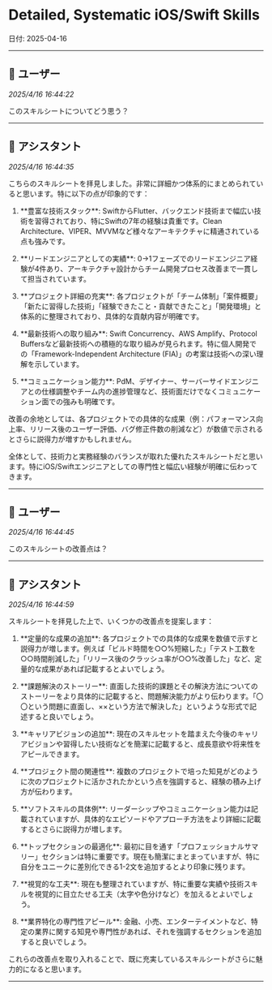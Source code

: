 # Detailed, Systematic iOS/Swift Skills

日付: 2025-04-16

---

## 👤 ユーザー
*2025/4/16 16:44:22*

このスキルシートについてどう思う？

---

## 🤖 アシスタント
*2025/4/16 16:44:35*

こちらのスキルシートを拝見しました。非常に詳細かつ体系的にまとめられていると思います。特に以下の点が印象的です：

1. \*\*豊富な技術スタック\*\*: SwiftからFlutter、バックエンド技術まで幅広い技術を習得されており、特にSwiftの7年の経験は貴重です。Clean Architecture、VIPER、MVVMなど様々なアーキテクチャに精通されている点も強みです。

2. \*\*リードエンジニアとしての実績\*\*: 0→1フェーズでのリードエンジニア経験が4件あり、アーキテクチャ設計からチーム開発プロセス改善まで一貫して担当されています。

3. \*\*プロジェクト詳細の充実\*\*: 各プロジェクトが「チーム体制」「案件概要」「新たに習得した技術」「経験できたこと・貢献できたこと」「開発環境」と体系的に整理されており、具体的な貢献内容が明確です。

4. \*\*最新技術への取り組み\*\*: Swift Concurrency、AWS Amplify、Protocol Buffersなど最新技術への積極的な取り組みが見られます。特に個人開発での「Framework-Independent Architecture (FIA)」の考案は技術への深い理解を示しています。

5. \*\*コミュニケーション能力\*\*: PdM、デザイナー、サーバーサイドエンジニアとの仕様調整やチーム内の進捗管理など、技術面だけでなくコミュニケーション面での強みも明確です。

改善の余地としては、各プロジェクトでの具体的な成果（例：パフォーマンス向上率、リリース後のユーザー評価、バグ修正件数の削減など）が数値で示されるとさらに説得力が増すかもしれません。

全体として、技術力と実務経験のバランスが取れた優れたスキルシートだと思います。特にiOS/Swiftエンジニアとしての専門性と幅広い経験が明確に伝わってきます。

---

## 👤 ユーザー
*2025/4/16 16:44:45*

このスキルシートの改善点は？

---

## 🤖 アシスタント
*2025/4/16 16:44:59*

スキルシートを拝見した上で、いくつかの改善点を提案します：

1. \*\*定量的な成果の追加\*\*: 各プロジェクトでの具体的な成果を数値で示すと説得力が増します。例えば「ビルド時間を○○%短縮した」「テスト工数を○○時間削減した」「リリース後のクラッシュ率が○○%改善した」など、定量的な成果があれば記載するとよいでしょう。

2. \*\*課題解決のストーリー\*\*: 直面した技術的課題とその解決方法についてのストーリーをより具体的に記載すると、問題解決能力がより伝わります。「〇〇という問題に直面し、××という方法で解決した」というような形式で記述すると良いでしょう。

3. \*\*キャリアビジョンの追加\*\*: 現在のスキルセットを踏まえた今後のキャリアビジョンや習得したい技術などを簡潔に記載すると、成長意欲や将来性をアピールできます。

4. \*\*プロジェクト間の関連性\*\*: 複数のプロジェクトで培った知見がどのように次のプロジェクトに活かされたかという点を強調すると、経験の積み上げ方が伝わります。

5. \*\*ソフトスキルの具体例\*\*: リーダーシップやコミュニケーション能力は記載されていますが、具体的なエピソードやアプローチ方法をより詳細に記載するとさらに説得力が増します。

6. \*\*トップセクションの最適化\*\*: 最初に目を通す「プロフェッショナルサマリー」セクションは特に重要です。現在も簡潔にまとまっていますが、特に自分をユニークに差別化できる1-2文を追加するとより印象に残ります。

7. \*\*視覚的な工夫\*\*: 現在も整理されていますが、特に重要な実績や技術スキルを視覚的に目立たせる工夫（太字や色分けなど）を加えるとよいでしょう。

8. \*\*業界特化の専門性アピール\*\*: 金融、小売、エンターテイメントなど、特定の業界に関する知見や専門性があれば、それを強調するセクションを追加すると良いでしょう。

これらの改善点を取り入れることで、既に充実しているスキルシートがさらに魅力的になると思います。

---
